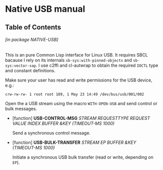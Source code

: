 <a id='x-28NATIVE-USB-3A-40NATIVE-USB-MANUAL-20MGL-PAX-3ASECTION-29'></a>

# Native USB manual

## Table of Contents


###### \[in package NATIVE-USB\]
This is an pure Common Lisp interface for Linux USB. It requires SBCL bacause I rely on its internals `sb-sys:with-pinned-objects` and `sb-sys:vector-sap`. I use c2ffi and cl-autwrap to obtain the required `IOCTL` type and constant definitions.

Make sure your user has read and write permissions for the USB device,
e.g.:

```
crw-rw-rw- 1 root root 189, 1 May 23 14:49 /dev/bus/usb/001/002
```

Open the a USB stream using the macro `WITH-OPEN-USB` and send control
or bulk messages.

<a id='x-28NATIVE-USB-3AUSB-CONTROL-MSG-20FUNCTION-29'></a>

- [function] **USB-CONTROL-MSG** *STREAM REQUESTTYPE REQUEST VALUE INDEX BUFFER &KEY (TIMEOUT-MS 1000)*

    Send a synchronous control message.

<a id='x-28NATIVE-USB-3AUSB-BULK-TRANSFER-20FUNCTION-29'></a>

- [function] **USB-BULK-TRANSFER** *STREAM EP BUFFER &KEY (TIMEOUT-MS 1000)*

    Initiate a synchronous USB bulk transfer (read or write, depending on `EP`).
